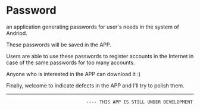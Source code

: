# Password
an application generating passwords for user's needs in the system of Andriod. 

These passwords will be saved in the APP.

Users are able to use these passwords to register accounts in the Internet in case of the same passwords for too many accounts.

Anyone who is interested in the APP can download it :) 

Finally, welcome to indicate defects in the APP and I'll try to polish them.

--------------------------------------------------------------------------------------------------------------------

                                  ---- THIS APP IS STILL UNDER DEVELOPMENT
